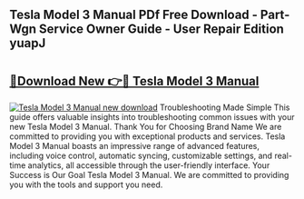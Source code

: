 ## Tesla Model 3 Manual PDf Free Download - Part-Wgn Service Owner Guide - User Repair Edition yuapJ

# <h2><a href="http://cf20365.oget.top/?id=Tesla+Model+3+Manual">🔗Download New 👉🔴 Tesla Model 3 Manual</a></h2>

[![Tesla Model 3 Manual new download](https://i.imgur.com/5g1atiW.png)](http://cf20365.oget.top/?id=Tesla+Model+3+Manual)
Troubleshooting Made Simple This guide offers valuable insights into troubleshooting common issues with your new Tesla Model 3 Manual. Thank You for Choosing Brand Name We are committed to providing you with exceptional products and services. Tesla Model 3 Manual boasts an impressive range of advanced features, including voice control, automatic syncing, customizable settings, and real-time analytics, all accessible through the user-friendly interface. Your Success is Our Goal Tesla Model 3 Manual. We are committed to providing you with the tools and support you need.
